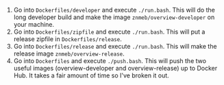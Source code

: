 1. Go into `Dockerfiles/developer` and execute `./run.bash`. This will do the long developer build and make the image `znmeb/overview-developer` on your machine.
1. Go into `Dockerfiles/zipfile` and execute `./run.bash`. This will put a release zipfile in `Dockerfiles/release`.
1. Go into `Dockerfiles/release` and execute `./run.bash`. This will make the release image `znmeb/overview-release`.
1. Go into `Dockerfiles` and execute `./push.bash`. This will push the two useful images (overview-developer and overview-release) up to Docker Hub. It takes a fair amount of time so I've broken it out.
